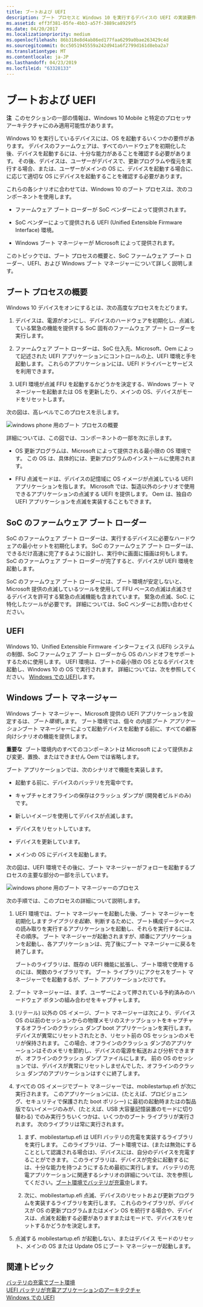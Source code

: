 ```yaml
---
title: ブートおよび UEFI
description: ブート プロセスと Windows 10 を実行するデバイスの UEFI の実装要件に関するガイダンスを提供します。
ms.assetid: eff3f381-85fe-4bb3-a57f-3889ca8929f5
ms.date: 04/20/2017
ms.localizationpriority: medium
ms.openlocfilehash: 86b318e8d4ab86ed177faa6299a0bae263429c4d
ms.sourcegitcommit: 0cc5051945559a242d941a6f2799d161d8eba2a7
ms.translationtype: MT
ms.contentlocale: ja-JP
ms.lasthandoff: 04/23/2019
ms.locfileid: "63328133"
---
```

# <a name="boot-and-uefi"></a>ブートおよび UEFI


**注**  このセクションの一部の情報は、Windows 10 Mobile と特定のプロセッサ アーキテクチャにのみ適用可能性があります。

 

Windows 10 を実行しているデバイスには、OS を起動するいくつかの要件があります。 デバイスのファームウェアは、すべてのハードウェアを初期化した後、デバイスを起動するには、十分な能力があることを確認する必要があります。 その後、デバイスは、ユーザーがデバイスで、更新プログラムや復元を実行する場合、または、ユーザーがメインの OS に、デバイスを起動する場合に、に応じて適切な OS にデバイスを起動することを確認する必要があります。

これらの各シナリオに合わせては、Windows 10 のブート プロセスは、次のコンポーネントを使用します。

-   ファームウェア ブート ローダーが SoC ベンダーによって提供されます。

-   SoC ベンダーによって提供される UEFI (Unified Extensible Firmware Interface) 環境。

-   Windows ブート マネージャーが Microsoft によって提供されます。

このトピックでは、ブート プロセスの概要と、SoC ファームウェア ブート ローダー、UEFI、および Windows ブート マネージャーについて詳しく説明します。

## <a name="overview-of-the-boot-process"></a>ブート プロセスの概要


Windows 10 デバイスをオンにするとは、次の高度なプロセスをたどります。

1.  デバイスは、電源がオンにし、デバイスのハードウェアを初期化し、点滅している緊急の機能を提供する SoC 固有のファームウェア ブート ローダーを実行します。

2.  ファームウェア ブート ローダーは、SoC 仕入先、Microsoft、Oem によって記述された UEFI アプリケーションにコントロールの上、UEFI 環境と手を起動します。 これらのアプリケーションには、UEFI ドライバーとサービスを利用できます。

3.  UEFI 環境が点滅 FFU を起動するかどうかを決定する、Windows ブート マネージャーを起動または OS を更新したり、メインの OS、デバイスがモードをリセットします。

次の図は、高レベルでこのプロセスを示します。

![windows phone 用のブート プロセスの概要](images/oem-boot-flow-overview.png)

詳細については、この図では、コンポーネントの一部を次に示します。

-   OS 更新プログラムは、Microsoft によって提供される最小限の OS 環境です。 この OS は、具体的には、更新プログラムのインストールに使用されます。

-   FFU 点滅モードは、デバイスの記憶域に OS イメージが点滅している UEFI アプリケーションを指します。 Microsoft では、製造以外のシナリオで使用できるアプリケーションの点滅する UEFI を提供します。 Oem は、独自の UEFI アプリケーションを点滅を実装することもできます。

## <a name="soc-firmware-boot-loaders"></a>SoC のファームウェア ブート ローダー


SoC のファームウェア ブート ローダーは、実行するデバイスに必要なハードウェアの最小セットを初期化します。 SoC のファームウェア ブート ローダーは、できるだけ高速に完了するように設計し、実行中に画面に描画は何もします。 SoC のファームウェア ブート ローダーが完了すると、デバイスが UEFI 環境を起動します。

SoC のファームウェア ブート ローダーには、ブート環境が安定しないと、Microsoft 提供の点滅しているツールを使用して FFU ベースの点滅は点滅させるデバイスを許可する緊急の点滅機能も含まれています。 緊急の点滅、SoC. に特化したツールが必要です。 詳細については、SoC ベンダーにお問い合わせください。

## <a name="uefi"></a>UEFI


Windows 10、Unified Extensible Firmware インターフェイス (UEFI) システムの制御、SoC ファームウェア ブート ローダーから OS のハンドオフをサポートするために使用します。 UEFI 環境は、ブートの最小限の OS となるデバイスを起動し、Windows 10 の OS で実行されます。 詳細については、次を参照してください。 [Windows での UEFI](uefi-in-windows.md)します。

## <a name="understanding-the-windows-boot-manager"></a>Windows ブート マネージャー


Windows ブート マネージャー、Microsoft 提供の UEFI アプリケーションを設定するは、*ブート環境*します。 ブート環境では、個々 の内部*ブート アプリケーション*ブート マネージャーによって起動デバイスを起動する前に、すべての顧客向けシナリオの機能を提供します。

**重要な**  ブート環境内のすべてのコンポーネントは Microsoft によって提供および変更、置換、またはできません Oem では省略します。

 

ブート アプリケーションでは、次のシナリオで機能を実装します。

-   起動する前に、デバイスのバッテリを充電中です。

-   キャプチャとオフラインの保存はクラッシュ ダンプが (開発者ビルドのみ) です。

-   新しいイメージを使用してデバイスが点滅します。

-   デバイスをリセットしています。

-   デバイスを更新しています。

-   メインの OS にデバイスを起動します。

次の図は、UEFI 環境でその後に、ブート マネージャーがフォローを起動するプロセスの主要な部分の一部を示しています。

![windows phone 用のブート マネージャーのプロセス](images/oem-boot-flow-detail.png)

次の手順では、このプロセスの詳細について説明します。

1.  UEFI 環境では、ブート マネージャーを起動した後、ブート マネージャーを初期化します*ライブラリを起動*、判断するために、ブート構成データベースの読み取りを実行するアプリケーションを起動し、それらを実行するには、その順序。 ブート マネージャーが起動されますが、順番にアプリケーションを起動し、各アプリケーションは、完了後にブート マネージャーに戻るを終了します。

    ブートのライブラリは、既存の UEFI 機能に拡張し、ブート環境で使用するのには、関数のライブラリです。 ブート ライブラリにアクセスをブート マネージャーでを起動するが、ブート アプリケーションだけです。

2.  ブート マネージャーは、まず、ユーザーによって押されている予約済みのハードウェア ボタンの組み合わせをキャプチャします。

3.  (リテール) 以外の OS イメージ、ブート マネージャーは次により、デバイス OS の以前のセッションからの物理メモリのスナップショットをキャプチャするオフラインのクラッシュ ダンプ boot アプリケーションを実行します。 デバイスが異常にリセットされたとき、リセット前の OS セッションのメモリが保持されます。 この場合、オフラインのクラッシュ ダンプのアプリケーションはそのメモリを節約し、デバイスの電源を転送および分析できますが、オフラインのクラッシュ ダンプ ファイルにします。 前の OS のセッションでは、デバイスが異常にリセットしませんでした、オフラインのクラッシュ ダンプのアプリケーションはすぐに終了します。

4.  すべての OS イメージでブート マネージャーでは、mobilestartup.efi が次に実行されます。 このアプリケーションには、(たとえば、プロビジョニング、セキュリティで保護された boot ポリシー) に最初の起動時またはの製品版でないイメージのみが、(たとえば、USB 大容量記憶装置のモードに切り替わる) でのみ実行うちいくつかは、いくつかのブート ライブラリが実行されます。 次のライブラリは常に実行されます。

    1.  まず、mobilestartup.efi は UEFI バッテリの充電を実装するライブラリを実行します。 このライブラリは、ブート環境では、(または無効にすることとして認識される場合は)、デバイスには、自分のデバイスを充電することができます。 このライブラリは、デバイスが完全に起動するには、十分な能力を持つようにするため最初に実行します。 バッテリの充電アプリケーションに関連するシナリオの詳細については、次を参照してください。[ブート環境でバッテリが充電中](battery-charging-in-the-boot-environment.md)します。

    2.  次に、mobilestartup.efi 点滅、デバイスのリセットおよび更新プログラムを実装するライブラリを実行します。 これらのライブラリが、デバイスが OS の更新プログラムまたはメイン OS を続行する場合や、デバイスは、点滅を起動する必要がありますまたはモードで、デバイスをリセットするかどうかを決定します。

5.  点滅する mobilestartup.efi が起動しない、またはデバイス モードのリセット、メインの OS または Update OS にブート マネージャーが起動します。

## <a name="related-topics"></a>関連トピック
[バッテリの充電でブート環境](battery-charging-in-the-boot-environment.md)  
[UEFI バッテリが充電アプリケーションのアーキテクチャ](architecture-of-the-uefi-battery-charging-application.md)  
[Windows での UEFI](uefi-in-windows.md)  



